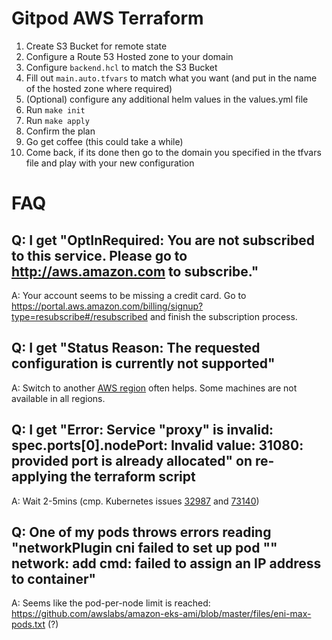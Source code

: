 # Gitpod AWS Terraform

1. Create S3 Bucket for remote state
2. Configure a Route 53 Hosted zone to your domain
3. Configure `backend.hcl` to match the S3 Bucket
4. Fill out `main.auto.tfvars` to match what you want (and put in the name of the hosted zone where required)
5. (Optional) configure any additional helm values in the values.yml file
6. Run `make init`
7. Run `make apply`
8. Confirm the plan
9. Go get coffee (this could take a while)
10. Come back, if its done then go to the domain you specified in the tfvars file and play with your new configuration

# FAQ
## Q: I get "OptInRequired: You are not subscribed to this service. Please go to http://aws.amazon.com to subscribe."
  A: Your account seems to be missing a credit card. Go to https://portal.aws.amazon.com/billing/signup?type=resubscribe#/resubscribed and finish the subscription process.

## Q: I get "Status Reason: The requested configuration is currently not supported"
  A: Switch to another [AWS region](https://docs.aws.amazon.com/AmazonRDS/latest/UserGuide/Concepts.RegionsAndAvailabilityZones.html) often helps. Some machines are not available in all regions.

## Q: I get "Error: Service "proxy" is invalid: spec.ports[0].nodePort: Invalid value: 31080: provided port is already allocated" on re-applying the terraform script
  A: Wait 2-5mins (cmp. Kubernetes issues [32987](https://github.com/kubernetes/kubernetes/issues/32987) and [73140](https://github.com/kubernetes/kubernetes/issues/73140))

## Q: One of my pods throws errors reading "networkPlugin cni failed to set up pod "<name>" network: add cmd: failed to assign an IP address to container"
  A: Seems like the pod-per-node limit is reached: https://github.com/awslabs/amazon-eks-ami/blob/master/files/eni-max-pods.txt (?)
